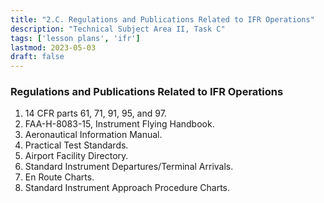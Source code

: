 ```yaml
---
title: "2.C. Regulations and Publications Related to IFR Operations"
description: "Technical Subject Area II, Task C"
tags: ['lesson plans', 'ifr']
lastmod: 2023-05-03
draft: false
---
```

### Regulations and Publications Related to IFR Operations

1. 14 CFR parts 61, 71, 91, 95, and 97. 
2. FAA-H-8083-15, Instrument Flying Handbook. 
3. Aeronautical Information Manual. 
4. Practical Test Standards. 
5. Airport Facility Directory. 
6. Standard Instrument Departures/Terminal Arrivals. 
7. En Route Charts. 
8. Standard Instrument Approach Procedure Charts. 